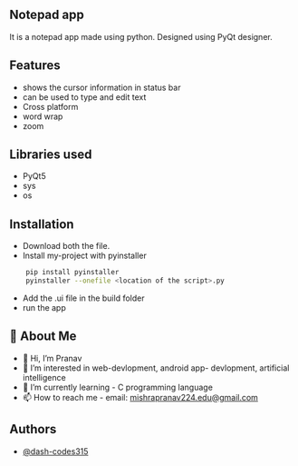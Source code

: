 
## Notepad app

It is a notepad app made using python.
Designed using PyQt designer.


## Features

- shows the cursor information in status bar
- can be used to type and edit text
- Cross platform 
- word wrap
- zoom



## Libraries used
* PyQt5
* sys
* os


## Installation

* Download both the file.
* Install my-project with pyinstaller

```bash
    pip install pyinstaller
    pyinstaller --onefile <location of the script>.py
```
* Add the .ui file in the build folder 
* run the app
    
## 🚀 About Me
* 👋 Hi, I’m Pranav
* 👀 I’m interested in web-devlopment, android app- devlopment, artificial intelligence
* 🌱 I’m currently learning - C programming language
* 📫 How to reach me - email: mishrapranav224.edu@gmail.com


## Authors

- [@dash-codes315](https://github.com/dash-codes315)

